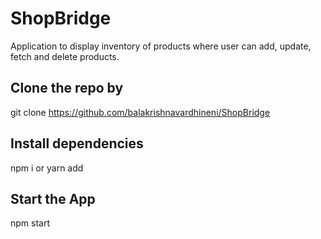 # ShopBridge

Application to display inventory of products where user can add, update, fetch  and delete products.

## Clone the repo by 
git clone https://github.com/balakrishnavardhineni/ShopBridge

## Install dependencies

npm i or yarn add

## Start the App

npm start

